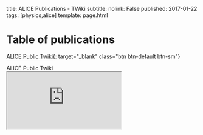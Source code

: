 title: ALICE Publications - TWiki
subtitle:
nolink: False
published: 2017-01-22
tags: [physics,alice]
template: page.html

Table of publications
===

[ALICE Public Twiki](https://twiki.cern.ch/twiki/bin/view/ALICEpublic/ALICEPublicResults){: target="_blank" class="btn btn-default btn-sm"}

<div class="row">
  <div class="col-sm-2"></div>
  <div class="col-sm-12">
    <div class="panel panel-info">
      <div class="panel-heading">ALICE Public Twiki</div>
      <div class="panel-body">
        <div class="embed-responsive embed-responsive-4by3">
          <iframe class="embed-responsive-item" src="https://twiki.cern.ch/twiki/bin/view/ALICEpublic/ALICEPublicResults"></iframe>
        </div>
      </div>
    </div>
  </div>
  <div class="col-sm-2"></div>
</div>
